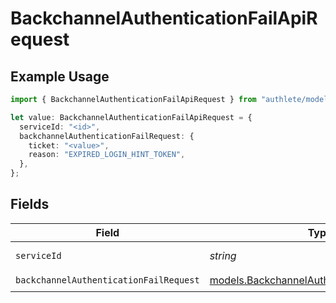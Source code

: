 # BackchannelAuthenticationFailApiRequest

## Example Usage

```typescript
import { BackchannelAuthenticationFailApiRequest } from "authlete/models/operations";

let value: BackchannelAuthenticationFailApiRequest = {
  serviceId: "<id>",
  backchannelAuthenticationFailRequest: {
    ticket: "<value>",
    reason: "EXPIRED_LOGIN_HINT_TOKEN",
  },
};
```

## Fields

| Field                                                                                               | Type                                                                                                | Required                                                                                            | Description                                                                                         |
| --------------------------------------------------------------------------------------------------- | --------------------------------------------------------------------------------------------------- | --------------------------------------------------------------------------------------------------- | --------------------------------------------------------------------------------------------------- |
| `serviceId`                                                                                         | *string*                                                                                            | :heavy_check_mark:                                                                                  | A service ID.                                                                                       |
| `backchannelAuthenticationFailRequest`                                                              | [models.BackchannelAuthenticationFailRequest](../../models/backchannelauthenticationfailrequest.md) | :heavy_check_mark:                                                                                  | N/A                                                                                                 |